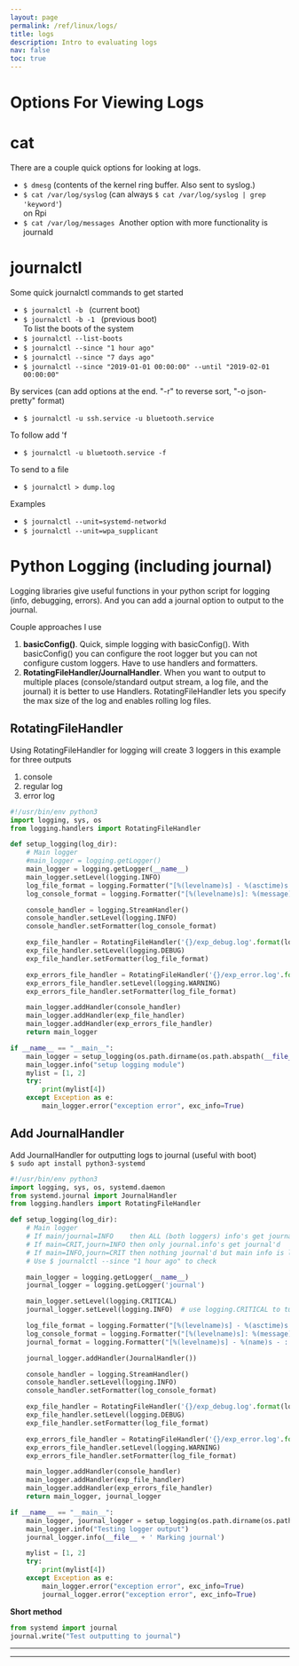```yaml
---
layout: page
permalink: /ref/linux/logs/
title: logs
description: Intro to evaluating logs
nav: false
toc: true
---
```

# Options For Viewing Logs

# cat
There are a couple quick options for looking at logs.  
* ```$ dmesg``` (contents of the kernel ring buffer. Also sent to syslog.)
* ```$ cat /var/log/syslog```  (can always ```$ cat /var/log/syslog | grep 'keyword'```)  
on Rpi  
* ```$ cat /var/log/messages```
​
​Another option with more functionality is journald

# journalctl
Some quick journalctl commands to get started  

* ```$ journalctl -b ``` (current boot)
* ```$ journalctl -b -1 ``` (previous boot)  
To list the boots of the system  
* ```$ journalctl --list-boots```  
* ```$ journalctl --since "1 hour ago"```  
* ```$ journalctl --since "7 days ago"```  
* ```$ journalctl --since "2019-01-01 00:00:00" --until "2019-02-01 00:00:00"```  

By services (can add options at the end. "-r" to reverse sort, "-o json-pretty" format)  
* ```$ journalctl -u ssh.service -u bluetooth.service```  

To follow add 'f  
* ```$ journalctl -u bluetooth.service -f ```  

To send to a file  
* ```$ journalctl > dump.log```  

Examples  
* ```$ journalctl --unit=systemd-networkd```  
* ```$ journalctl --unit=wpa_supplicant```  

# Python Logging (including journal)
Logging libraries give useful functions in your python script for logging (info, debugging, errors). And you can add a journal option to output to the journal.​  

Couple approaches I use  
1. **basicConfig()**. Quick, simple logging with basicConfig(). With basicConfig() you can configure the root logger but you can not configure custom loggers. Have to use handlers and formatters.
2. **RotatingFileHandler/JournalHandler**. When you want to output to multiple places (console/standard output stream, a log file, and the journal) it is better to use Handlers. RotatingFileHandler lets you specify the max size of the log and enables rolling log files.  

## RotatingFileHandler
Using RotatingFileHandler for logging will create 3 loggers in this example for three outputs
1. console
2. regular log
3. error log  

```python
#!/usr/bin/env python3
import logging, sys, os
from logging.handlers import RotatingFileHandler

def setup_logging(log_dir):
    # Main logger
    #main_logger = logging.getLogger()
    main_logger = logging.getLogger(__name__)
    main_logger.setLevel(logging.INFO)
    log_file_format = logging.Formatter("[%(levelname)s] - %(asctime)s - %(name)s - : %(message)s in %(pathname)s:%(lineno)d")
    log_console_format = logging.Formatter("[%(levelname)s]: %(message)s")

    console_handler = logging.StreamHandler()
    console_handler.setLevel(logging.INFO)
    console_handler.setFormatter(log_console_format)

    exp_file_handler = RotatingFileHandler('{}/exp_debug.log'.format(log_dir), maxBytes=10**6, backupCount=5) # 10MB file
    exp_file_handler.setLevel(logging.DEBUG)
    exp_file_handler.setFormatter(log_file_format)

    exp_errors_file_handler = RotatingFileHandler('{}/exp_error.log'.format(log_dir), maxBytes=10**6, backupCount=5)
    exp_errors_file_handler.setLevel(logging.WARNING)
    exp_errors_file_handler.setFormatter(log_file_format)

    main_logger.addHandler(console_handler)
    main_logger.addHandler(exp_file_handler)
    main_logger.addHandler(exp_errors_file_handler)
    return main_logger

if __name__ == "__main__":
    main_logger = setup_logging(os.path.dirname(os.path.abspath(__file__)))
    main_logger.info("setup logging module")
    mylist = [1, 2]
    try:
        print(mylist[4])
    except Exception as e:
        main_logger.error("exception error", exc_info=True)
```

## Add JournalHandler
Add JournalHandler for outputting logs to journal (useful with boot)  
```$ sudo apt install python3-systemd```  

```python
#!/usr/bin/env python3
import logging, sys, os, systemd.daemon
from systemd.journal import JournalHandler
from logging.handlers import RotatingFileHandler

def setup_logging(log_dir):
    # Main logger
    # If main/journal=INFO    then ALL (both loggers) info's get journal'd and logged
    # If main=CRIT,journ=INFO then only journal.info's get journal'd
    # If main=INFO,journ=CRIT then nothing journal'd but main info is logged
    # Use $ journalctl --since "1 hour ago" to check

    main_logger = logging.getLogger(__name__)
    journal_logger = logging.getLogger('journal')

    main_logger.setLevel(logging.CRITICAL)
    journal_logger.setLevel(logging.INFO)  # use logging.CRITICAL to turn logging off

    log_file_format = logging.Formatter("[%(levelname)s] - %(asctime)s - %(name)s - : %(message)s in %(pathname)s:%(lineno)d")
    log_console_format = logging.Formatter("[%(levelname)s]: %(message)s")
    journal_format = logging.Formatter("[%(levelname)s] - %(name)s - : %(message)s in %(pathname)s:%(lineno)d")

    journal_logger.addHandler(JournalHandler())

    console_handler = logging.StreamHandler()
    console_handler.setLevel(logging.INFO)
    console_handler.setFormatter(log_console_format)

    exp_file_handler = RotatingFileHandler('{}/exp_debug.log'.format(log_dir), maxBytes=10**6, backupCount=5) # 10MB file
    exp_file_handler.setLevel(logging.DEBUG)
    exp_file_handler.setFormatter(log_file_format)

    exp_errors_file_handler = RotatingFileHandler('{}/exp_error.log'.format(log_dir), maxBytes=10**6, backupCount=5)
    exp_errors_file_handler.setLevel(logging.WARNING)
    exp_errors_file_handler.setFormatter(log_file_format)

    main_logger.addHandler(console_handler)
    main_logger.addHandler(exp_file_handler)
    main_logger.addHandler(exp_errors_file_handler)
    return main_logger, journal_logger

if __name__ == "__main__":
    main_logger, journal_logger = setup_logging(os.path.dirname(os.path.abspath(__file__)))   
    main_logger.info("Testing logger output")
    journal_logger.info(__file__ + ' Marking journal')

    mylist = [1, 2]
    try:
        print(mylist[4])
    except Exception as e:
        main_logger.error("exception error", exc_info=True)
        journal_logger.error("exception error", exc_info=True)
```

**Short method**
```python
from systemd import journal
journal.write("Test outputting to journal")
```


-----------------------------  
-----------------------------  